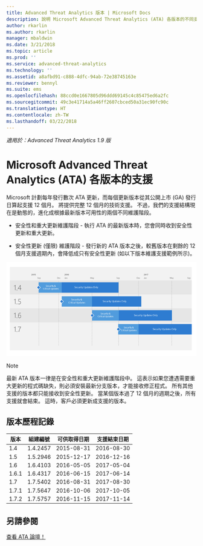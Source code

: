 ```yaml
---
title: Advanced Threat Analytics 版本 | Microsoft Docs
description: 說明 Microsoft Advanced Threat Analytics (ATA) 各版本的不同支援選項。
author: rkarlin
ms.author: rkarlin
manager: mbaldwin
ms.date: 3/21/2018
ms.topic: article
ms.prod: ''
ms.service: advanced-threat-analytics
ms.technology: ''
ms.assetid: a8afbd91-c888-4dfc-94ab-72e38745163e
ms.reviewer: bennyl
ms.suite: ems
ms.openlocfilehash: 88ccd0e1667805d96ddd69145c4c85475ed6a2fc
ms.sourcegitcommit: 49c3e41714a5a46ff2607cbced50a31ec90fc90c
ms.translationtype: HT
ms.contentlocale: zh-TW
ms.lasthandoff: 03/22/2018
---
```

*適用於：Advanced Threat Analytics 1.9 版*

# <a name="support-for-microsoft-advanced-threat-analytics-ata-versions"></a>Microsoft Advanced Threat Analytics (ATA) 各版本的支援

Microsoft 計劃每年發行數次 ATA 更新，而每個更新版本從其公開上市 (GA) 發行日算起支援 12 個月。 將提供完整 12 個月的技術支援。 不過，我們的支援結構現在是動態的，進化成根據最新版本可用性的兩個不同維護階段。

-   安全性和重大更新維護階段 - 執行 ATA 的最新版本時，您會同時收到安全性更新和重大更新。

-   安全性更新 (僅限) 維護階段 - 發行新的 ATA 版本之後，較舊版本在剩餘的 12 個月支援週期內，會降低成只有安全性更新 (如以下版本維護支援範例所示)。
 
![版本維護支援範例](media/versions.png)

> [!Note]
> 最新 ATA 版本一律是在安全性和重大更新維護階段中。 這表示如果您遭遇需要重大更新的程式碼缺失，則必須安裝最新分支版本，才能接收修正程式。 所有其他支援的版本都只能接收到安全性更新。 當某個版本過了 12 個月的週期之後，所有支援就會結束。 這時，客戶必須更新成支援的版本。

## <a name="version-history"></a>版本歷程記錄

|版本|組建編號|可供取得日期| 支援結束日期|
|----|----|----|----|
|1.4|1.4.2457|2015-08-31|2016-08-30|
|1.5|1.5.2946|2015-12-17|2016-12-16|
|1.6|1.6.4103|2016-05-05|2017-05-04|
|1.6.1|1.6.4317|2016-06-15|2017-06-14|
|1.7|1.7.5402|2016-08-31|2017-08-30|
|1.7.1|1.7.5647|2016-10-06|2017-10-05|
|1.7.2|1.7.5757|2016-11-15|2017-11-14|





## <a name="see-also"></a>另請參閱
[查看 ATA 論壇！](https://social.technet.microsoft.com/Forums/security/home?forum=mata)
